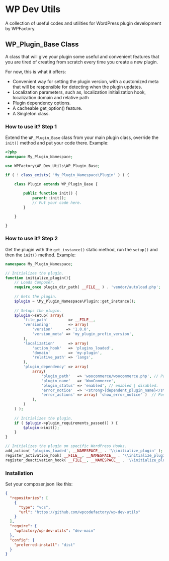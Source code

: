 # WP Dev Utils 

A collection of useful codes and utilities for WordPress plugin development by WPFactory.

## WP_Plugin_Base Class
A class that will give your plugin some useful and convenient features that you are tired of creating from scratch every time you create a new plugin.

For now, this is what it offers:
- Convenient way for setting the plugin version, with a customized meta that will be responsible for detecting when the plugin updates.
- Localization parameters, such as, localization initialization hook, localization domain and relative path
- Plugin dependency options.
- A cacheable get_option() feature.
- A Singleton class.

### How to use it? Step 1
Extend the `WP_Plugin_Base` class from your main plugin class, override the `init()` method and put your code there. Example:

```php
<?php
namespace My_Plugin_Namespace;

use WPFactory\WP_Dev_Utils\WP_Plugin_Base;

if ( ! class_exists( 'My_Plugin_Namespace\Plugin' ) ) {

	class Plugin extends WP_Plugin_Base {
		
		public function init() {
			parent::init();
			// Put your code here.
		}

	}

}
```

### How to use it? Step 2
Get the plugin with the `get_instance()` static method, run the `setup()` and then the `init()` method. Example:

```php
namespace My_Plugin_Namespace;

// Initializes the plugin.
function initialize_plugin(){
	// Loads Composer.
	require_once plugin_dir_path( __FILE__ ) . 'vendor/autoload.php';
	
	// Gets the plugin.
	$plugin = \My_Plugin_Namespace\Plugin::get_instance();
	
	// Setups the plugin.
	$plugin->setup( array(
		'file_path'         => __FILE__,
		'versioning'        => array(
			'version'      => '1.0.0',
			'version_meta' => 'my_plugin_prefix_version',
		),
		'localization'      => array(
			'action_hook'   => 'plugins_loaded',
			'domain'        => 'my-plugin',
			'relative_path' => 'langs',
		),
		'plugin_dependency' => array(
			array(
				'plugin_path'   => 'woocommerce/woocommerce.php', // Path to the plugin file relative to the plugins directory. Ex:plugin-directory/plugin-file.php.
				'plugin_name'   => 'WooCommerce',
				'plugin_status' => 'enabled', // enabled | disabled.
				'error_notice'  => '<strong>{dependent_plugin_name}</strong> depends on <strong>{required_plugin_name}</strong> plugin <strong>{required_plugin_status}</strong>.',
				'error_actions' => array( 'show_error_notice' )  // Possible values: show_error_notice, disable_dependent_plugin.
			),
		)
	) );
	
	// Initializes the plugin.
	if ( $plugin->plugin_requirements_passed() ) {
		$plugin->init();
	}
}

// Initializes the plugin on specific WordPress Hooks.
add_action( 'plugins_loaded', __NAMESPACE__ . '\\initialize_plugin' );
register_activation_hook( __FILE__, __NAMESPACE__ . '\\initialize_plugin' );
register_deactivation_hook( __FILE__, __NAMESPACE__ . '\\initialize_plugin' );
```

### Installation
Set your composer.json like this:

```json
{
  "repositories": [    
    {
      "type": "vcs",
      "url": "https://github.com/wpcodefactory/wp-dev-utils"
    }
  ],
  "require": {   
    "wpfactory/wp-dev-utils": "dev-main"
  },
  "config": {
    "preferred-install": "dist"
  }
}
